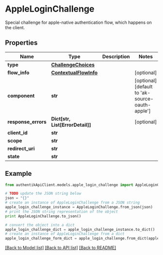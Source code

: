 # AppleLoginChallenge

Special challenge for apple-native authentication flow, which happens on the client.

## Properties
Name | Type | Description | Notes
------------ | ------------- | ------------- | -------------
**type** | [**ChallengeChoices**](ChallengeChoices.md) |  | 
**flow_info** | [**ContextualFlowInfo**](ContextualFlowInfo.md) |  | [optional] 
**component** | **str** |  | [optional] [default to 'ak-source-oauth-apple']
**response_errors** | **Dict[str, List[ErrorDetail]]** |  | [optional] 
**client_id** | **str** |  | 
**scope** | **str** |  | 
**redirect_uri** | **str** |  | 
**state** | **str** |  | 

## Example

```python
from authentikApiClient.models.apple_login_challenge import AppleLoginChallenge

# TODO update the JSON string below
json = "{}"
# create an instance of AppleLoginChallenge from a JSON string
apple_login_challenge_instance = AppleLoginChallenge.from_json(json)
# print the JSON string representation of the object
print AppleLoginChallenge.to_json()

# convert the object into a dict
apple_login_challenge_dict = apple_login_challenge_instance.to_dict()
# create an instance of AppleLoginChallenge from a dict
apple_login_challenge_form_dict = apple_login_challenge.from_dict(apple_login_challenge_dict)
```
[[Back to Model list]](../README.md#documentation-for-models) [[Back to API list]](../README.md#documentation-for-api-endpoints) [[Back to README]](../README.md)


